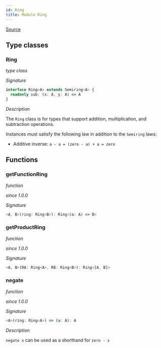 ```yaml
---
id: Ring
title: Module Ring
---
```


[Source](https://github.com/gcanti/fp-ts/blob/master/src/Ring.ts)

## Type classes

### Ring

_type class_

_Signature_

```ts
interface Ring<A> extends Semiring<A> {
  readonly sub: (x: A, y: A) => A
}
```

_Description_

The `Ring` class is for types that support addition, multiplication, and subtraction operations.

Instances must satisfy the following law in addition to the `Semiring` laws:

- Additive inverse: `a - a = (zero - a) + a = zero`

## Functions

### getFunctionRing

_function_

_since 1.0.0_

_Signature_

```ts
<A, B>(ring: Ring<B>): Ring<(a: A) => B>
```

### getProductRing

_function_

_since 1.0.0_

_Signature_

```ts
<A, B>(RA: Ring<A>, RB: Ring<B>): Ring<[A, B]>
```

### negate

_function_

_since 1.0.0_

_Signature_

```ts
<A>(ring: Ring<A>) => (a: A): A
```

_Description_

`negate x` can be used as a shorthand for `zero - x`
